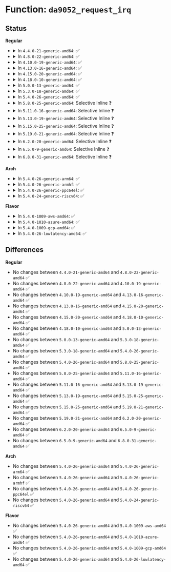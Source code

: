 # Function: <code>da9052_request_irq</code>

## Status
<b>Regular</b>
<ul>
<li>
<details>
<summary>In <code>4.4.0-21-generic-amd64</code>: ✅</summary>

```c
int da9052_request_irq(struct da9052 * da9052, int irq, char * name, irq_handler_t handler, void * data)
```

```json
{
  "name": "da9052_request_irq",
  "collision_type": "Unique Global",
  "inline_type": "No",
  "funcs": [
    {
      "addr": 18446744071584665360,
      "name": "da9052_request_irq",
      "external": true,
      "loc": "drivers/mfd/da9052-irq.c:220",
      "file": "drivers/mfd/da9052-irq.c",
      "inline": "seen, unknown",
      "caller_inline": [],
      "caller_func": [
        "drivers/mfd/da9052-irq.c:da9052_irq_init"
      ]
    }
  ],
  "symbols": [
    {
      "addr": 18446744071584665360,
      "name": "da9052_request_irq",
      "section": ".text",
      "bind": "STB_GLOBAL",
      "size": 66
    }
  ]
}
```
</details>
</li>
<li>
<details>
<summary>In <code>4.8.0-22-generic-amd64</code>: ✅</summary>

```c
int da9052_request_irq(struct da9052 * da9052, int irq, char * name, irq_handler_t handler, void * data)
```

```json
{
  "name": "da9052_request_irq",
  "collision_type": "Unique Global",
  "inline_type": "No",
  "funcs": [
    {
      "addr": 18446744071585014048,
      "name": "da9052_request_irq",
      "external": true,
      "loc": "drivers/mfd/da9052-irq.c:220",
      "file": "drivers/mfd/da9052-irq.c",
      "inline": "seen, unknown",
      "caller_inline": [],
      "caller_func": [
        "drivers/mfd/da9052-irq.c:da9052_irq_init"
      ]
    }
  ],
  "symbols": [
    {
      "addr": 18446744071585014048,
      "name": "da9052_request_irq",
      "section": ".text",
      "bind": "STB_GLOBAL",
      "size": 66
    }
  ]
}
```
</details>
</li>
<li>
<details>
<summary>In <code>4.10.0-19-generic-amd64</code>: ✅</summary>

```c
int da9052_request_irq(struct da9052 * da9052, int irq, char * name, irq_handler_t handler, void * data)
```

```json
{
  "name": "da9052_request_irq",
  "collision_type": "Unique Global",
  "inline_type": "No",
  "funcs": [
    {
      "addr": 18446744071585197504,
      "name": "da9052_request_irq",
      "external": true,
      "loc": "drivers/mfd/da9052-irq.c:220",
      "file": "drivers/mfd/da9052-irq.c",
      "inline": "seen, unknown",
      "caller_inline": [],
      "caller_func": [
        "drivers/mfd/da9052-irq.c:da9052_irq_init"
      ]
    }
  ],
  "symbols": [
    {
      "addr": 18446744071585197504,
      "name": "da9052_request_irq",
      "section": ".text",
      "bind": "STB_GLOBAL",
      "size": 66
    }
  ]
}
```
</details>
</li>
<li>
<details>
<summary>In <code>4.13.0-16-generic-amd64</code>: ✅</summary>

```c
int da9052_request_irq(struct da9052 * da9052, int irq, char * name, irq_handler_t handler, void * data)
```

```json
{
  "name": "da9052_request_irq",
  "collision_type": "Unique Global",
  "inline_type": "No",
  "funcs": [
    {
      "addr": 18446744071585279680,
      "name": "da9052_request_irq",
      "external": true,
      "loc": "drivers/mfd/da9052-irq.c:220",
      "file": "drivers/mfd/da9052-irq.c",
      "inline": "seen, unknown",
      "caller_inline": [],
      "caller_func": [
        "drivers/mfd/da9052-irq.c:da9052_irq_init"
      ]
    }
  ],
  "symbols": [
    {
      "addr": 18446744071585279680,
      "name": "da9052_request_irq",
      "section": ".text",
      "bind": "STB_GLOBAL",
      "size": 66
    }
  ]
}
```
</details>
</li>
<li>
<details>
<summary>In <code>4.15.0-20-generic-amd64</code>: ✅</summary>

```c
int da9052_request_irq(struct da9052 * da9052, int irq, char * name, irq_handler_t handler, void * data)
```

```json
{
  "name": "da9052_request_irq",
  "collision_type": "Unique Global",
  "inline_type": "No",
  "funcs": [
    {
      "addr": 18446744071585707808,
      "name": "da9052_request_irq",
      "external": true,
      "loc": "drivers/mfd/da9052-irq.c:220",
      "file": "drivers/mfd/da9052-irq.c",
      "inline": "seen, unknown",
      "caller_inline": [],
      "caller_func": [
        "drivers/mfd/da9052-irq.c:da9052_irq_init"
      ]
    }
  ],
  "symbols": [
    {
      "addr": 18446744071585707808,
      "name": "da9052_request_irq",
      "section": ".text",
      "bind": "STB_GLOBAL",
      "size": 66
    }
  ]
}
```
</details>
</li>
<li>
<details>
<summary>In <code>4.18.0-10-generic-amd64</code>: ✅</summary>

```c
int da9052_request_irq(struct da9052 * da9052, int irq, char * name, irq_handler_t handler, void * data)
```

```json
{
  "name": "da9052_request_irq",
  "collision_type": "Unique Global",
  "inline_type": "No",
  "funcs": [
    {
      "addr": 18446744071585953744,
      "name": "da9052_request_irq",
      "external": true,
      "loc": "drivers/mfd/da9052-irq.c:220",
      "file": "drivers/mfd/da9052-irq.c",
      "inline": "seen, unknown",
      "caller_inline": [],
      "caller_func": [
        "drivers/mfd/da9052-irq.c:da9052_irq_init"
      ]
    }
  ],
  "symbols": [
    {
      "addr": 18446744071585953744,
      "name": "da9052_request_irq",
      "section": ".text",
      "bind": "STB_GLOBAL",
      "size": 66
    }
  ]
}
```
</details>
</li>
<li>
<details>
<summary>In <code>5.0.0-13-generic-amd64</code>: ✅</summary>

```c
int da9052_request_irq(struct da9052 * da9052, int irq, char * name, irq_handler_t handler, void * data)
```

```json
{
  "name": "da9052_request_irq",
  "collision_type": "Unique Global",
  "inline_type": "No",
  "funcs": [
    {
      "addr": 18446744071586089936,
      "name": "da9052_request_irq",
      "external": true,
      "loc": "drivers/mfd/da9052-irq.c:220",
      "file": "drivers/mfd/da9052-irq.c",
      "inline": "seen, unknown",
      "caller_inline": [],
      "caller_func": [
        "drivers/mfd/da9052-irq.c:da9052_irq_init"
      ]
    }
  ],
  "symbols": [
    {
      "addr": 18446744071586089936,
      "name": "da9052_request_irq",
      "section": ".text",
      "bind": "STB_GLOBAL",
      "size": 66
    }
  ]
}
```
</details>
</li>
<li>
<details>
<summary>In <code>5.3.0-18-generic-amd64</code>: ✅</summary>

```c
int da9052_request_irq(struct da9052 * da9052, int irq, char * name, irq_handler_t handler, void * data)
```

```json
{
  "name": "da9052_request_irq",
  "collision_type": "Unique Global",
  "inline_type": "No",
  "funcs": [
    {
      "addr": 18446744071586325280,
      "name": "da9052_request_irq",
      "external": true,
      "loc": "drivers/mfd/da9052-irq.c:217",
      "file": "drivers/mfd/da9052-irq.c",
      "inline": "seen, unknown",
      "caller_inline": [],
      "caller_func": [
        "drivers/mfd/da9052-irq.c:da9052_irq_init"
      ]
    }
  ],
  "symbols": [
    {
      "addr": 18446744071586325280,
      "name": "da9052_request_irq",
      "section": ".text",
      "bind": "STB_GLOBAL",
      "size": 66
    }
  ]
}
```
</details>
</li>
<li>
<details>
<summary>In <code>5.4.0-26-generic-amd64</code>: ✅</summary>

```c
int da9052_request_irq(struct da9052 * da9052, int irq, char * name, irq_handler_t handler, void * data)
```

```json
{
  "name": "da9052_request_irq",
  "collision_type": "Unique Global",
  "inline_type": "No",
  "funcs": [
    {
      "addr": 18446744071586473408,
      "name": "da9052_request_irq",
      "external": true,
      "loc": "drivers/mfd/da9052-irq.c:217",
      "file": "drivers/mfd/da9052-irq.c",
      "inline": "seen, unknown",
      "caller_inline": [],
      "caller_func": [
        "drivers/mfd/da9052-irq.c:da9052_irq_init"
      ]
    }
  ],
  "symbols": [
    {
      "addr": 18446744071586473408,
      "name": "da9052_request_irq",
      "section": ".text",
      "bind": "STB_GLOBAL",
      "size": 66
    }
  ]
}
```
</details>
</li>
<li>
<details>
<summary>In <code>5.8.0-25-generic-amd64</code>: Selective Inline ❓</summary>

```c
int da9052_request_irq(struct da9052 * da9052, int irq, char * name, irq_handler_t handler, void * data)
```

```json
{
  "name": "da9052_request_irq",
  "collision_type": "Unique Global",
  "inline_type": "Selective",
  "funcs": [
    {
      "addr": 18446744071587251079,
      "name": "da9052_request_irq",
      "external": true,
      "loc": "drivers/mfd/da9052-irq.c:217",
      "file": "drivers/mfd/da9052-irq.c",
      "inline": "not declared, inlined",
      "caller_inline": [
        "drivers/mfd/da9052-irq.c:da9052_irq_init"
      ],
      "caller_func": []
    }
  ],
  "symbols": [
    {
      "addr": 18446744071587250848,
      "name": "da9052_request_irq",
      "section": ".text",
      "bind": "STB_GLOBAL",
      "size": 66
    }
  ]
}
```
</details>
</li>
<li>
<details>
<summary>In <code>5.11.0-16-generic-amd64</code>: Selective Inline ❓</summary>

```c
int da9052_request_irq(struct da9052 * da9052, int irq, char * name, irq_handler_t handler, void * data)
```

```json
{
  "name": "da9052_request_irq",
  "collision_type": "Unique Global",
  "inline_type": "Selective",
  "funcs": [
    {
      "addr": 18446744071587319303,
      "name": "da9052_request_irq",
      "external": true,
      "loc": "drivers/mfd/da9052-irq.c:217",
      "file": "drivers/mfd/da9052-irq.c",
      "inline": "not declared, inlined",
      "caller_inline": [
        "drivers/mfd/da9052-irq.c:da9052_irq_init"
      ],
      "caller_func": []
    }
  ],
  "symbols": [
    {
      "addr": 18446744071587319072,
      "name": "da9052_request_irq",
      "section": ".text",
      "bind": "STB_GLOBAL",
      "size": 66
    }
  ]
}
```
</details>
</li>
<li>
<details>
<summary>In <code>5.13.0-19-generic-amd64</code>: Selective Inline ❓</summary>

```c
int da9052_request_irq(struct da9052 * da9052, int irq, char * name, irq_handler_t handler, void * data)
```

```json
{
  "name": "da9052_request_irq",
  "collision_type": "Unique Global",
  "inline_type": "Selective",
  "funcs": [
    {
      "addr": 18446744071587206375,
      "name": "da9052_request_irq",
      "external": true,
      "loc": "drivers/mfd/da9052-irq.c:217",
      "file": "drivers/mfd/da9052-irq.c",
      "inline": "not declared, inlined",
      "caller_inline": [
        "drivers/mfd/da9052-irq.c:da9052_irq_init"
      ],
      "caller_func": []
    }
  ],
  "symbols": [
    {
      "addr": 18446744071587206144,
      "name": "da9052_request_irq",
      "section": ".text",
      "bind": "STB_GLOBAL",
      "size": 66
    }
  ]
}
```
</details>
</li>
<li>
<details>
<summary>In <code>5.15.0-25-generic-amd64</code>: Selective Inline ❓</summary>

```c
int da9052_request_irq(struct da9052 * da9052, int irq, char * name, irq_handler_t handler, void * data)
```

```json
{
  "name": "da9052_request_irq",
  "collision_type": "Unique Global",
  "inline_type": "Selective",
  "funcs": [
    {
      "addr": 18446744071587768663,
      "name": "da9052_request_irq",
      "external": true,
      "loc": "drivers/mfd/da9052-irq.c:217",
      "file": "drivers/mfd/da9052-irq.c",
      "inline": "not declared, inlined",
      "caller_inline": [
        "drivers/mfd/da9052-irq.c:da9052_irq_init"
      ],
      "caller_func": []
    }
  ],
  "symbols": [
    {
      "addr": 18446744071587768432,
      "name": "da9052_request_irq",
      "section": ".text",
      "bind": "STB_GLOBAL",
      "size": 66
    }
  ]
}
```
</details>
</li>
<li>
<details>
<summary>In <code>5.19.0-21-generic-amd64</code>: Selective Inline ❓</summary>

```c
int da9052_request_irq(struct da9052 * da9052, int irq, char * name, irq_handler_t handler, void * data)
```

```json
{
  "name": "da9052_request_irq",
  "collision_type": "Unique Global",
  "inline_type": "Selective",
  "funcs": [
    {
      "addr": 18446744071589114535,
      "name": "da9052_request_irq",
      "external": true,
      "loc": "drivers/mfd/da9052-irq.c:217",
      "file": "drivers/mfd/da9052-irq.c",
      "inline": "not declared, inlined",
      "caller_inline": [
        "drivers/mfd/da9052-irq.c:da9052_irq_init"
      ],
      "caller_func": []
    }
  ],
  "symbols": [
    {
      "addr": 18446744071589114256,
      "name": "da9052_request_irq",
      "section": ".text",
      "bind": "STB_GLOBAL",
      "size": 84
    }
  ]
}
```
</details>
</li>
<li>
<details>
<summary>In <code>6.2.0-20-generic-amd64</code>: Selective Inline ❓</summary>

```c
int da9052_request_irq(struct da9052 * da9052, int irq, char * name, irq_handler_t handler, void * data)
```

```json
{
  "name": "da9052_request_irq",
  "collision_type": "Unique Global",
  "inline_type": "Selective",
  "funcs": [
    {
      "addr": 18446744071590653239,
      "name": "da9052_request_irq",
      "external": true,
      "loc": "drivers/mfd/da9052-irq.c:217",
      "file": "drivers/mfd/da9052-irq.c",
      "inline": "not declared, inlined",
      "caller_inline": [
        "drivers/mfd/da9052-irq.c:da9052_irq_init"
      ],
      "caller_func": []
    }
  ],
  "symbols": [
    {
      "addr": 18446744071590652912,
      "name": "da9052_request_irq",
      "section": ".text",
      "bind": "STB_GLOBAL",
      "size": 84
    }
  ]
}
```
</details>
</li>
<li>
<details>
<summary>In <code>6.5.0-9-generic-amd64</code>: Selective Inline ❓</summary>

```c
int da9052_request_irq(struct da9052 * da9052, int irq, char * name, irq_handler_t handler, void * data)
```

```json
{
  "name": "da9052_request_irq",
  "collision_type": "Unique Global",
  "inline_type": "Selective",
  "funcs": [
    {
      "addr": 18446744071590994087,
      "name": "da9052_request_irq",
      "external": true,
      "loc": "drivers/mfd/da9052-irq.c:217",
      "file": "drivers/mfd/da9052-irq.c",
      "inline": "not declared, inlined",
      "caller_inline": [
        "drivers/mfd/da9052-irq.c:da9052_irq_init"
      ],
      "caller_func": []
    }
  ],
  "symbols": [
    {
      "addr": 18446744071590993760,
      "name": "da9052_request_irq",
      "section": ".text",
      "bind": "STB_GLOBAL",
      "size": 84
    }
  ]
}
```
</details>
</li>
<li>
<details>
<summary>In <code>6.8.0-31-generic-amd64</code>: Selective Inline ❓</summary>

```c
int da9052_request_irq(struct da9052 * da9052, int irq, char * name, irq_handler_t handler, void * data)
```

```json
{
  "name": "da9052_request_irq",
  "collision_type": "Unique Global",
  "inline_type": "Selective",
  "funcs": [
    {
      "addr": 18446744071591338103,
      "name": "da9052_request_irq",
      "external": true,
      "loc": "drivers/mfd/da9052-irq.c:217",
      "file": "drivers/mfd/da9052-irq.c",
      "inline": "not declared, inlined",
      "caller_inline": [
        "drivers/mfd/da9052-irq.c:da9052_irq_init"
      ],
      "caller_func": []
    }
  ],
  "symbols": [
    {
      "addr": 18446744071591337776,
      "name": "da9052_request_irq",
      "section": ".text",
      "bind": "STB_GLOBAL",
      "size": 84
    }
  ]
}
```
</details>
</li>
</ul>
<b>Arch</b>
<ul>
<li>
<details>
<summary>In <code>5.4.0-26-generic-arm64</code>: ✅</summary>

```c
int da9052_request_irq(struct da9052 * da9052, int irq, char * name, irq_handler_t handler, void * data)
```

```json
{
  "name": "da9052_request_irq",
  "collision_type": "Unique Global",
  "inline_type": "No",
  "funcs": [
    {
      "addr": 18446603336499343072,
      "name": "da9052_request_irq",
      "external": true,
      "loc": "drivers/mfd/da9052-irq.c:217",
      "file": "drivers/mfd/da9052-irq.c",
      "inline": "seen, unknown",
      "caller_inline": [],
      "caller_func": [
        "drivers/mfd/da9052-irq.c:da9052_irq_init"
      ]
    }
  ],
  "symbols": [
    {
      "addr": 18446603336499343072,
      "name": "da9052_request_irq",
      "section": ".text",
      "bind": "STB_GLOBAL",
      "size": 120
    }
  ]
}
```
</details>
</li>
<li>
<details>
<summary>In <code>5.4.0-26-generic-armhf</code>: ✅</summary>

```c
int da9052_request_irq(struct da9052 * da9052, int irq, char * name, irq_handler_t handler, void * data)
```

```json
{
  "name": "da9052_request_irq",
  "collision_type": "Unique Global",
  "inline_type": "No",
  "funcs": [
    {
      "addr": 3231890876,
      "name": "da9052_request_irq",
      "external": true,
      "loc": "drivers/mfd/da9052-irq.c:217",
      "file": "drivers/mfd/da9052-irq.c",
      "inline": "seen, unknown",
      "caller_inline": [],
      "caller_func": [
        "drivers/mfd/da9052-irq.c:da9052_irq_init"
      ]
    }
  ],
  "symbols": [
    {
      "addr": 3231890876,
      "name": "da9052_request_irq",
      "section": ".text",
      "bind": "STB_GLOBAL",
      "size": 92
    }
  ]
}
```
</details>
</li>
<li>
<details>
<summary>In <code>5.4.0-26-generic-ppc64el</code>: ✅</summary>

```c
int da9052_request_irq(struct da9052 * da9052, int irq, char * name, irq_handler_t handler, void * data)
```

```json
{
  "name": "da9052_request_irq",
  "collision_type": "Unique Global",
  "inline_type": "No",
  "funcs": [
    {
      "addr": 13835058055292567440,
      "name": "da9052_request_irq",
      "external": true,
      "loc": "drivers/mfd/da9052-irq.c:217",
      "file": "drivers/mfd/da9052-irq.c",
      "inline": "seen, unknown",
      "caller_inline": [],
      "caller_func": [
        "drivers/mfd/da9052-irq.c:da9052_irq_init"
      ]
    }
  ],
  "symbols": [
    {
      "addr": 13835058055292567440,
      "name": "da9052_request_irq",
      "section": ".text",
      "bind": "STB_GLOBAL",
      "size": 132
    }
  ]
}
```
</details>
</li>
<li>
<details>
<summary>In <code>5.4.0-24-generic-riscv64</code>: ✅</summary>

```c
int da9052_request_irq(struct da9052 * da9052, int irq, char * name, irq_handler_t handler, void * data)
```

```json
{
  "name": "da9052_request_irq",
  "collision_type": "Unique Global",
  "inline_type": "No",
  "funcs": [
    {
      "addr": 18446743936276585884,
      "name": "da9052_request_irq",
      "external": true,
      "loc": "drivers/mfd/da9052-irq.c:217",
      "file": "drivers/mfd/da9052-irq.c",
      "inline": "seen, unknown",
      "caller_inline": [],
      "caller_func": [
        "drivers/mfd/da9052-irq.c:da9052_irq_init"
      ]
    }
  ],
  "symbols": [
    {
      "addr": 18446743936276585884,
      "name": "da9052_request_irq",
      "section": ".text",
      "bind": "STB_GLOBAL",
      "size": 94
    }
  ]
}
```
</details>
</li>
</ul>
<b>Flavor</b>
<ul>
<li>
<details>
<summary>In <code>5.4.0-1009-aws-amd64</code>: ✅</summary>

```c
int da9052_request_irq(struct da9052 * da9052, int irq, char * name, irq_handler_t handler, void * data)
```

```json
{
  "name": "da9052_request_irq",
  "collision_type": "Unique Global",
  "inline_type": "No",
  "funcs": [
    {
      "addr": 18446744071586199088,
      "name": "da9052_request_irq",
      "external": true,
      "loc": "drivers/mfd/da9052-irq.c:217",
      "file": "drivers/mfd/da9052-irq.c",
      "inline": "seen, unknown",
      "caller_inline": [],
      "caller_func": [
        "drivers/mfd/da9052-irq.c:da9052_irq_init"
      ]
    }
  ],
  "symbols": [
    {
      "addr": 18446744071586199088,
      "name": "da9052_request_irq",
      "section": ".text",
      "bind": "STB_GLOBAL",
      "size": 66
    }
  ]
}
```
</details>
</li>
<li>
<details>
<summary>In <code>5.4.0-1010-azure-amd64</code>: ✅</summary>

```c
int da9052_request_irq(struct da9052 * da9052, int irq, char * name, irq_handler_t handler, void * data)
```

```json
{
  "name": "da9052_request_irq",
  "collision_type": "Unique Global",
  "inline_type": "No",
  "funcs": [
    {
      "addr": 18446744071586018352,
      "name": "da9052_request_irq",
      "external": true,
      "loc": "drivers/mfd/da9052-irq.c:217",
      "file": "drivers/mfd/da9052-irq.c",
      "inline": "seen, unknown",
      "caller_inline": [],
      "caller_func": [
        "drivers/mfd/da9052-irq.c:da9052_irq_init"
      ]
    }
  ],
  "symbols": [
    {
      "addr": 18446744071586018352,
      "name": "da9052_request_irq",
      "section": ".text",
      "bind": "STB_GLOBAL",
      "size": 66
    }
  ]
}
```
</details>
</li>
<li>
<details>
<summary>In <code>5.4.0-1009-gcp-amd64</code>: ✅</summary>

```c
int da9052_request_irq(struct da9052 * da9052, int irq, char * name, irq_handler_t handler, void * data)
```

```json
{
  "name": "da9052_request_irq",
  "collision_type": "Unique Global",
  "inline_type": "No",
  "funcs": [
    {
      "addr": 18446744071586421376,
      "name": "da9052_request_irq",
      "external": true,
      "loc": "drivers/mfd/da9052-irq.c:217",
      "file": "drivers/mfd/da9052-irq.c",
      "inline": "seen, unknown",
      "caller_inline": [],
      "caller_func": [
        "drivers/mfd/da9052-irq.c:da9052_irq_init"
      ]
    }
  ],
  "symbols": [
    {
      "addr": 18446744071586421376,
      "name": "da9052_request_irq",
      "section": ".text",
      "bind": "STB_GLOBAL",
      "size": 66
    }
  ]
}
```
</details>
</li>
<li>
<details>
<summary>In <code>5.4.0-26-lowlatency-amd64</code>: ✅</summary>

```c
int da9052_request_irq(struct da9052 * da9052, int irq, char * name, irq_handler_t handler, void * data)
```

```json
{
  "name": "da9052_request_irq",
  "collision_type": "Unique Global",
  "inline_type": "No",
  "funcs": [
    {
      "addr": 18446744071586533056,
      "name": "da9052_request_irq",
      "external": true,
      "loc": "drivers/mfd/da9052-irq.c:217",
      "file": "drivers/mfd/da9052-irq.c",
      "inline": "seen, unknown",
      "caller_inline": [],
      "caller_func": [
        "drivers/mfd/da9052-irq.c:da9052_irq_init"
      ]
    }
  ],
  "symbols": [
    {
      "addr": 18446744071586533056,
      "name": "da9052_request_irq",
      "section": ".text",
      "bind": "STB_GLOBAL",
      "size": 66
    }
  ]
}
```
</details>
</li>
</ul>

## Differences
<b>Regular</b>
<ul>
<li>
No changes between <code>4.4.0-21-generic-amd64</code> and <code>4.8.0-22-generic-amd64</code> ✅
</li>
<li>
No changes between <code>4.8.0-22-generic-amd64</code> and <code>4.10.0-19-generic-amd64</code> ✅
</li>
<li>
No changes between <code>4.10.0-19-generic-amd64</code> and <code>4.13.0-16-generic-amd64</code> ✅
</li>
<li>
No changes between <code>4.13.0-16-generic-amd64</code> and <code>4.15.0-20-generic-amd64</code> ✅
</li>
<li>
No changes between <code>4.15.0-20-generic-amd64</code> and <code>4.18.0-10-generic-amd64</code> ✅
</li>
<li>
No changes between <code>4.18.0-10-generic-amd64</code> and <code>5.0.0-13-generic-amd64</code> ✅
</li>
<li>
No changes between <code>5.0.0-13-generic-amd64</code> and <code>5.3.0-18-generic-amd64</code> ✅
</li>
<li>
No changes between <code>5.3.0-18-generic-amd64</code> and <code>5.4.0-26-generic-amd64</code> ✅
</li>
<li>
No changes between <code>5.4.0-26-generic-amd64</code> and <code>5.8.0-25-generic-amd64</code> ✅
</li>
<li>
No changes between <code>5.8.0-25-generic-amd64</code> and <code>5.11.0-16-generic-amd64</code> ✅
</li>
<li>
No changes between <code>5.11.0-16-generic-amd64</code> and <code>5.13.0-19-generic-amd64</code> ✅
</li>
<li>
No changes between <code>5.13.0-19-generic-amd64</code> and <code>5.15.0-25-generic-amd64</code> ✅
</li>
<li>
No changes between <code>5.15.0-25-generic-amd64</code> and <code>5.19.0-21-generic-amd64</code> ✅
</li>
<li>
No changes between <code>5.19.0-21-generic-amd64</code> and <code>6.2.0-20-generic-amd64</code> ✅
</li>
<li>
No changes between <code>6.2.0-20-generic-amd64</code> and <code>6.5.0-9-generic-amd64</code> ✅
</li>
<li>
No changes between <code>6.5.0-9-generic-amd64</code> and <code>6.8.0-31-generic-amd64</code> ✅
</li>
</ul>
<b>Arch</b>
<ul>
<li>
No changes between <code>5.4.0-26-generic-amd64</code> and <code>5.4.0-26-generic-arm64</code> ✅
</li>
<li>
No changes between <code>5.4.0-26-generic-amd64</code> and <code>5.4.0-26-generic-armhf</code> ✅
</li>
<li>
No changes between <code>5.4.0-26-generic-amd64</code> and <code>5.4.0-26-generic-ppc64el</code> ✅
</li>
<li>
No changes between <code>5.4.0-26-generic-amd64</code> and <code>5.4.0-24-generic-riscv64</code> ✅
</li>
</ul>
<b>Flavor</b>
<ul>
<li>
No changes between <code>5.4.0-26-generic-amd64</code> and <code>5.4.0-1009-aws-amd64</code> ✅
</li>
<li>
No changes between <code>5.4.0-26-generic-amd64</code> and <code>5.4.0-1010-azure-amd64</code> ✅
</li>
<li>
No changes between <code>5.4.0-26-generic-amd64</code> and <code>5.4.0-1009-gcp-amd64</code> ✅
</li>
<li>
No changes between <code>5.4.0-26-generic-amd64</code> and <code>5.4.0-26-lowlatency-amd64</code> ✅
</li>
</ul>
